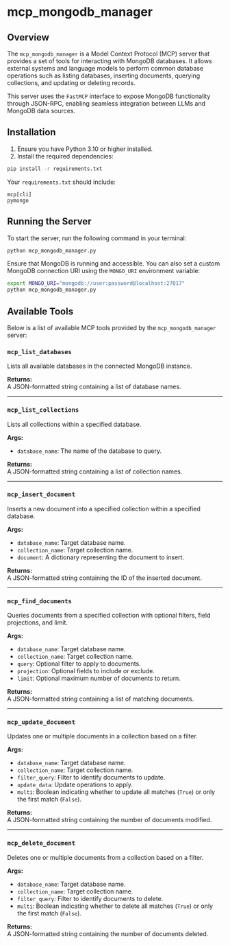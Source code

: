 # mcp_mongodb_manager

## Overview

The `mcp_mongodb_manager` is a Model Context Protocol (MCP) server that provides a set of tools for interacting with MongoDB databases. It allows external systems and language models to perform common database operations such as listing databases, inserting documents, querying collections, and updating or deleting records.

This server uses the `FastMCP` interface to expose MongoDB functionality through JSON-RPC, enabling seamless integration between LLMs and MongoDB data sources.

## Installation

1. Ensure you have Python 3.10 or higher installed.
2. Install the required dependencies:

```bash
pip install -r requirements.txt
```

Your `requirements.txt` should include:

```
mcp[cli]
pymongo
```

## Running the Server

To start the server, run the following command in your terminal:

```bash
python mcp_mongodb_manager.py
```

Ensure that MongoDB is running and accessible. You can also set a custom MongoDB connection URI using the `MONGO_URI` environment variable:

```bash
export MONGO_URI="mongodb://user:password@localhost:27017"
python mcp_mongodb_manager.py
```

## Available Tools

Below is a list of available MCP tools provided by the `mcp_mongodb_manager` server:

### `mcp_list_databases`

Lists all available databases in the connected MongoDB instance.

**Returns:**  
A JSON-formatted string containing a list of database names.

---

### `mcp_list_collections`

Lists all collections within a specified database.

**Args:**
- `database_name`: The name of the database to query.

**Returns:**  
A JSON-formatted string containing a list of collection names.

---

### `mcp_insert_document`

Inserts a new document into a specified collection within a specified database.

**Args:**
- `database_name`: Target database name.
- `collection_name`: Target collection name.
- `document`: A dictionary representing the document to insert.

**Returns:**  
A JSON-formatted string containing the ID of the inserted document.

---

### `mcp_find_documents`

Queries documents from a specified collection with optional filters, field projections, and limit.

**Args:**
- `database_name`: Target database name.
- `collection_name`: Target collection name.
- `query`: Optional filter to apply to documents.
- `projection`: Optional fields to include or exclude.
- `limit`: Optional maximum number of documents to return.

**Returns:**  
A JSON-formatted string containing a list of matching documents.

---

### `mcp_update_document`

Updates one or multiple documents in a collection based on a filter.

**Args:**
- `database_name`: Target database name.
- `collection_name`: Target collection name.
- `filter_query`: Filter to identify documents to update.
- `update_data`: Update operations to apply.
- `multi`: Boolean indicating whether to update all matches (`True`) or only the first match (`False`).

**Returns:**  
A JSON-formatted string containing the number of documents modified.

---

### `mcp_delete_document`

Deletes one or multiple documents from a collection based on a filter.

**Args:**
- `database_name`: Target database name.
- `collection_name`: Target collection name.
- `filter_query`: Filter to identify documents to delete.
- `multi`: Boolean indicating whether to delete all matches (`True`) or only the first match (`False`).

**Returns:**  
A JSON-formatted string containing the number of documents deleted.